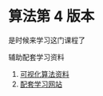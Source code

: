 # 算法第 4 版本

是时候来学习这门课程了



辅助配套学习资料 

1. [可视化算法资料](https://visualgo.net/en/bitmask)
2. [配套学习网站](https://introcs.cs.princeton.edu/java/stdlib/)

